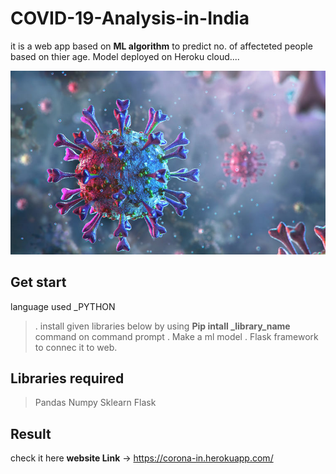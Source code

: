 # COVID-19-Analysis-in-India
it is a web app based on **ML algorithm** to predict no. of affecteted
people based on thier age. Model deployed on Heroku cloud....

<img src="https://github.com/Niketkumardheeryan/COVID-19-Analysis-in-India/blob/master/Coronavirus-COVID-19.jpg"    alt="img" >


## Get start
 language used  _PYTHON 
 
>. install given libraries below by using **Pip intall _library_name** command on command prompt
>. Make a  ml model 
>. Flask framework to connec it to web.


## Libraries required 
> Pandas
> Numpy
> Sklearn
> Flask


## Result
check it here
  **website Link** -> https://corona-in.herokuapp.com/
